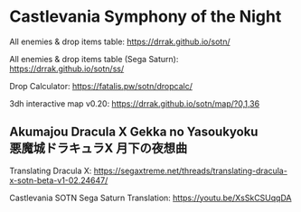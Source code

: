 # Castlevania Symphony of the Night
All enemies & drop items table: https://drrak.github.io/sotn/

All enemies & drop items table (Sega Saturn): https://drrak.github.io/sotn/ss/

Drop Calculator: https://fatalis.pw/sotn/dropcalc/

3dh interactive map v0.20: https://drrak.github.io/sotn/map/?0,1,36

Akumajou Dracula X Gekka no Yasoukyoku  
悪魔城ドラキュラX 月下の夜想曲
---
Translating Dracula X: https://segaxtreme.net/threads/translating-dracula-x-sotn-beta-v1-02.24647/

Castlevania SOTN Sega Saturn Translation: https://youtu.be/XsSkCSUqqDA
